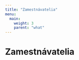 ```yaml
---
title: "Zamestnávatelia"
menu:
  main:
    weight: 3
    parent: "what"
---
```


# Zamestnávatelia


